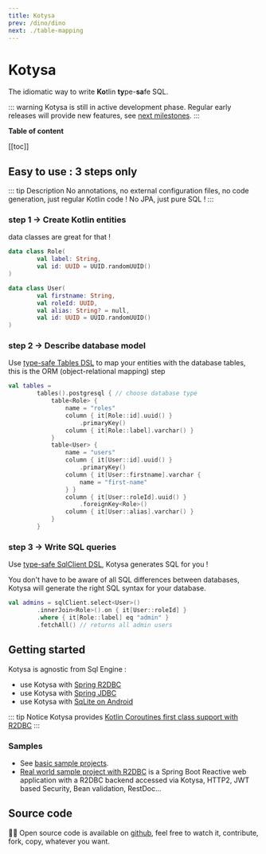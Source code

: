 ```yaml
---
title: Kotysa
prev: /dino/dino
next: ./table-mapping
---
```


# Kotysa

The idiomatic way to write **Ko**tlin **ty**pe-**sa**fe SQL.

::: warning
Kotysa is still in active development phase. Regular early releases will provide new features, see [next milestones](https://github.com/ufoss-org/kotysa/milestones).
:::

**Table of content**

[[toc]]

## Easy to use : 3 steps only

::: tip Description
No annotations, no external configuration files, no code generation, just regular Kotlin code ! No JPA, just pure SQL !
:::

### step 1 -> Create Kotlin entities

data classes are great for that !

```kotlin
data class Role(
        val label: String,
        val id: UUID = UUID.randomUUID()
)

data class User(
        val firstname: String,
        val roleId: UUID,
        val alias: String? = null,
        val id: UUID = UUID.randomUUID()
)
```

### step 2 -> Describe database model

Use [type-safe Tables DSL](table-mapping.html) to map your entities with the database tables,
this is the ORM (object-relational mapping) step

```kotlin
val tables =
        tables().postgresql { // choose database type
            table<Role> {
                name = "roles"
                column { it[Role::id].uuid() }
                    .primaryKey()
                column { it[Role::label].varchar() }
            }
            table<User> {
                name = "users"
                column { it[User::id].uuid() }
                    .primaryKey()
                column { it[User::firstname].varchar {
                    name = "first-name"
                } }
                column { it[User::roleId].uuid() }
                    .foreignKey<Role>()
                column { it[User::alias].varchar() }
            }
        }
```

### step 3 -> Write SQL queries

Use [type-safe SqlClient DSL](queries.html), Kotysa generates SQL for you !

You don't have to be aware of all SQL differences between databases, Kotysa will generate the right SQL syntax for your database.

```kotlin
val admins = sqlClient.select<User>()
        .innerJoin<Role>().on { it[User::roleId] }
        .where { it[Role::label] eq "admin" }
        .fetchAll() // returns all admin users
```

## Getting started

Kotysa is agnostic from Sql Engine :
* use Kotysa with [Spring R2DBC](kotysa-spring-r2dbc.html)
* use Kotysa with [Spring JDBC](kotysa-spring-jdbc.html)
* use Kotysa with [SqLite on Android](kotysa-android.html)

::: tip Notice
Kotysa provides [Kotlin Coroutines first class support with R2DBC](kotysa-spring-r2dbc.html#coroutines-first-class-support)
:::

### Samples

* See [basic sample projects](https://github.com/ufoss-org/kotysa/tree/master/samples).
* [Real world sample project with R2DBC](https://github.com/pull-vert/demo-kotlin) is a Spring Boot Reactive web application with a R2DBC backend accessed via Kotysa, HTTP2, JWT based Security, Bean validation, RestDoc...

## Source code

&#x1F468;&#x200D;&#x1F4BB; Open source code is available on [github](https://github.com/ufoss-org/kotysa), feel free to watch it, contribute, fork, copy, whatever you want.
